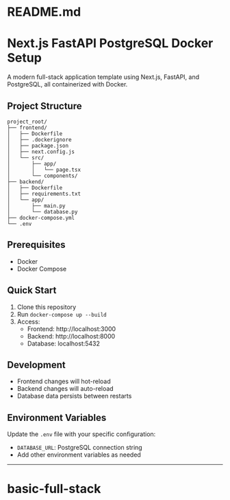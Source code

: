 # README.md

# Next.js FastAPI PostgreSQL Docker Setup

A modern full-stack application template using Next.js, FastAPI, and PostgreSQL, all containerized with Docker.

## Project Structure

```
project_root/
├── frontend/
│   ├── Dockerfile
│   ├── .dockerignore
│   ├── package.json
│   ├── next.config.js
│   └── src/
│       ├── app/
│       │   └── page.tsx
│       └── components/
├── backend/
│   ├── Dockerfile
│   ├── requirements.txt
│   └── app/
│       ├── main.py
│       └── database.py
├── docker-compose.yml
└── .env
```

## Prerequisites

- Docker
- Docker Compose

## Quick Start

1. Clone this repository
2. Run `docker-compose up --build`
3. Access:
   - Frontend: http://localhost:3000
   - Backend: http://localhost:8000
   - Database: localhost:5432

## Development

- Frontend changes will hot-reload
- Backend changes will auto-reload
- Database data persists between restarts

## Environment Variables

Update the `.env` file with your specific configuration:

- `DATABASE_URL`: PostgreSQL connection string
- Add other environment variables as needed

---
# basic-full-stack
